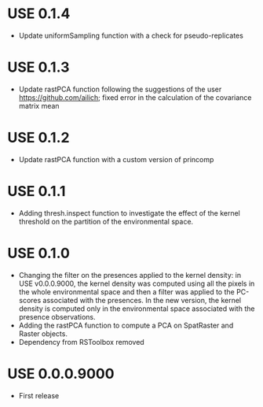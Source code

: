 # USE 0.1.4
* Update uniformSampling function with a check for pseudo-replicates

# USE 0.1.3
* Update rastPCA function following the suggestions of the user https://github.com/ailich; fixed error in the calculation of the covariance matrix mean

# USE 0.1.2
* Update rastPCA function with a custom version of princomp

# USE 0.1.1
* Adding thresh.inspect function to investigate the effect of the kernel threshold on the partition of the environmental space. 

# USE 0.1.0
* Changing the filter on the presences applied to the kernel density: in USE v0.0.0.9000, the kernel density was computed using all the pixels in the whole environmental space and then a filter was applied to the PC-scores associated with the presences. In the new version, the kernel density is computed only in the environmental space associated with the presence observations. 
* Adding the rastPCA function to compute a PCA on SpatRaster and Raster objects. 
* Dependency from RSToolbox removed

# USE 0.0.0.9000
* First release 
